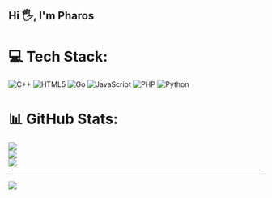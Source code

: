 ## Hi 🖐, I'm Pharos

# 💻 Tech Stack:
![C++](https://img.shields.io/badge/c++-%2300599C.svg?style=for-the-badge&logo=c%2B%2B&logoColor=white) ![HTML5](https://img.shields.io/badge/html5-%23E34F26.svg?style=for-the-badge&logo=html5&logoColor=white) ![Go](https://img.shields.io/badge/go-%2300ADD8.svg?style=for-the-badge&logo=go&logoColor=white) ![JavaScript](https://img.shields.io/badge/javascript-%23323330.svg?style=for-the-badge&logo=javascript&logoColor=%23F7DF1E) ![PHP](https://img.shields.io/badge/php-%23777BB4.svg?style=for-the-badge&logo=php&logoColor=white) ![Python](https://img.shields.io/badge/python-3670A0?style=for-the-badge&logo=python&logoColor=ffdd54)
# 📊 GitHub Stats:
![](https://github-readme-stats.vercel.app/api?username=Sa&theme=dark&hide_border=false&include_all_commits=false&count_private=false)<br/>
![](https://github-readme-streak-stats.herokuapp.com/?user=Sa&theme=dark&hide_border=false)<br/>
![](https://github-readme-stats.vercel.app/api/top-langs/?username=Sa&theme=dark&hide_border=false&include_all_commits=false&count_private=false&layout=compact)

---
[![](https://visitcount.itsvg.in/api?id=Sa&icon=0&color=0)](https://visitcount.itsvg.in)

<!-- Proudly created with GPRM ( https://gprm.itsvg.in ) -->
